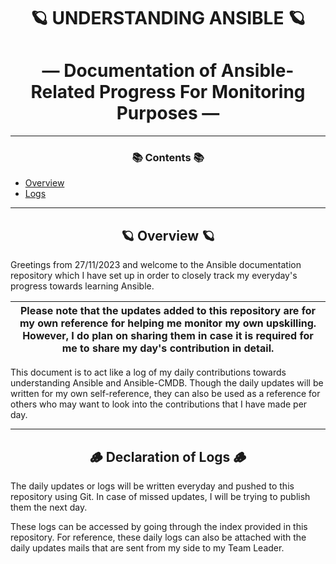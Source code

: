 <div align="center">
  
# 🪐 UNDERSTANDING ANSIBLE 🪐    
# — Documentation of Ansible-Related Progress For Monitoring Purposes —    

_____________________________________________________________________________________                        

### 📚 Contents 📚
</div>

- [Overview](#overview)
- [Logs](#logs)
_____________________________________________________________________________________      

<div align="center">
   
## 🪐 **Overview** 🪐 
</div>


Greetings from 27/11/2023 and welcome to the Ansible documentation repository which I have set up in order to closely track my everyday's progress towards learning Ansible. 

| **Please note that the updates added to this repository are for my own reference for helping me monitor my own upskilling. However, I do plan on sharing them in case it is required for me to share my day's contribution in detail.** |
|----------|

This document is to act like a log of my daily contributions towards understanding Ansible and Ansible-CMDB. Though the daily updates will be written for my own self-reference, they can also be used as a reference for others who may want to look into the contributions that I have made per day.

_____________________________________________________________________________________   

<div align="center">

## 🪵 **Declaration of Logs** 🪵 
</div>

The daily updates or logs will be written everyday and pushed to this repository using Git. In case of missed updates, I will be trying to publish them the next day. 

These logs can be accessed by going through the index provided in this repository. For reference, these daily logs can also be attached with the daily updates mails that are sent from my side to my Team Leader.
